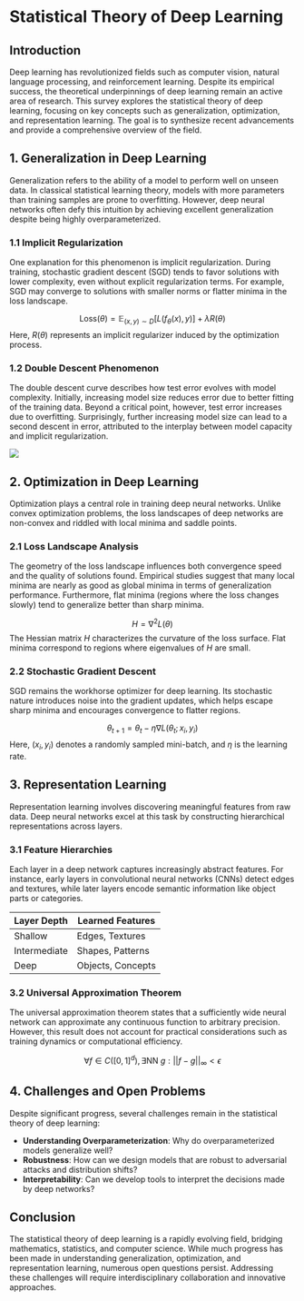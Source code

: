 # Statistical Theory of Deep Learning

## Introduction
Deep learning has revolutionized fields such as computer vision, natural language processing, and reinforcement learning. Despite its empirical success, the theoretical underpinnings of deep learning remain an active area of research. This survey explores the statistical theory of deep learning, focusing on key concepts such as generalization, optimization, and representation learning. The goal is to synthesize recent advancements and provide a comprehensive overview of the field.

## 1. Generalization in Deep Learning
Generalization refers to the ability of a model to perform well on unseen data. In classical statistical learning theory, models with more parameters than training samples are prone to overfitting. However, deep neural networks often defy this intuition by achieving excellent generalization despite being highly overparameterized.

### 1.1 Implicit Regularization
One explanation for this phenomenon is implicit regularization. During training, stochastic gradient descent (SGD) tends to favor solutions with lower complexity, even without explicit regularization terms. For example, SGD may converge to solutions with smaller norms or flatter minima in the loss landscape.

$$
\text{Loss}(\theta) = \mathbb{E}_{(x, y) \sim D}[L(f_\theta(x), y)] + \lambda R(\theta)
$$
Here, $R(\theta)$ represents an implicit regularizer induced by the optimization process.

### 1.2 Double Descent Phenomenon
The double descent curve describes how test error evolves with model complexity. Initially, increasing model size reduces error due to better fitting of the training data. Beyond a critical point, however, test error increases due to overfitting. Surprisingly, further increasing model size can lead to a second descent in error, attributed to the interplay between model capacity and implicit regularization.

![](placeholder_double_descent.png)

## 2. Optimization in Deep Learning
Optimization plays a central role in training deep neural networks. Unlike convex optimization problems, the loss landscapes of deep networks are non-convex and riddled with local minima and saddle points.

### 2.1 Loss Landscape Analysis
The geometry of the loss landscape influences both convergence speed and the quality of solutions found. Empirical studies suggest that many local minima are nearly as good as global minima in terms of generalization performance. Furthermore, flat minima (regions where the loss changes slowly) tend to generalize better than sharp minima.

$$
H = \nabla^2 L(\theta)
$$
The Hessian matrix $H$ characterizes the curvature of the loss surface. Flat minima correspond to regions where eigenvalues of $H$ are small.

### 2.2 Stochastic Gradient Descent
SGD remains the workhorse optimizer for deep learning. Its stochastic nature introduces noise into the gradient updates, which helps escape sharp minima and encourages convergence to flatter regions.

$$
\theta_{t+1} = \theta_t - \eta \nabla L(\theta_t; x_i, y_i)
$$
Here, $(x_i, y_i)$ denotes a randomly sampled mini-batch, and $\eta$ is the learning rate.

## 3. Representation Learning
Representation learning involves discovering meaningful features from raw data. Deep neural networks excel at this task by constructing hierarchical representations across layers.

### 3.1 Feature Hierarchies
Each layer in a deep network captures increasingly abstract features. For instance, early layers in convolutional neural networks (CNNs) detect edges and textures, while later layers encode semantic information like object parts or categories.

| Layer Depth | Learned Features |
|-------------|------------------|
| Shallow     | Edges, Textures  |
| Intermediate | Shapes, Patterns |
| Deep        | Objects, Concepts|

### 3.2 Universal Approximation Theorem
The universal approximation theorem states that a sufficiently wide neural network can approximate any continuous function to arbitrary precision. However, this result does not account for practical considerations such as training dynamics or computational efficiency.

$$
\forall f \in C([0,1]^d), \exists \text{NN } g : ||f - g||_\infty < \epsilon
$$

## 4. Challenges and Open Problems
Despite significant progress, several challenges remain in the statistical theory of deep learning:

- **Understanding Overparameterization**: Why do overparameterized models generalize well?
- **Robustness**: How can we design models that are robust to adversarial attacks and distribution shifts?
- **Interpretability**: Can we develop tools to interpret the decisions made by deep networks?

## Conclusion
The statistical theory of deep learning is a rapidly evolving field, bridging mathematics, statistics, and computer science. While much progress has been made in understanding generalization, optimization, and representation learning, numerous open questions persist. Addressing these challenges will require interdisciplinary collaboration and innovative approaches.
